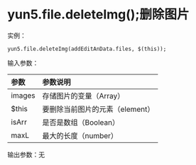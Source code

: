 # yun5.file.deleteImg\(\);删除图片

实例：

```text
yun5.file.deleteImg(addEditAnData.files, $(this));
```

输入参数：

| 参数 | 参数说明 |
| :--- | :--- |
| images | 存储图片的变量（Array） |
| $this | 要删除当前图片的元素（element） |
| isArr | 是否是数组（Boolean） |
| maxL | 最大的长度（number） |

输出参数：无

